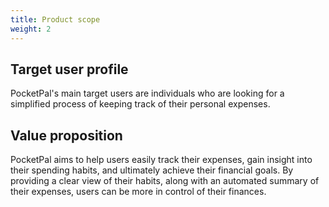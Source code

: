 ```yaml
---
title: Product scope
weight: 2
---
```


## Target user profile

PocketPal's main target users are individuals who are looking for a simplified process of keeping track of their personal expenses.

## Value proposition

PocketPal aims to help users easily track their expenses, gain insight into their spending habits, and ultimately achieve their financial goals. By providing a clear view of their habits, along with an automated summary of their expenses, users can be more in control of their finances.
